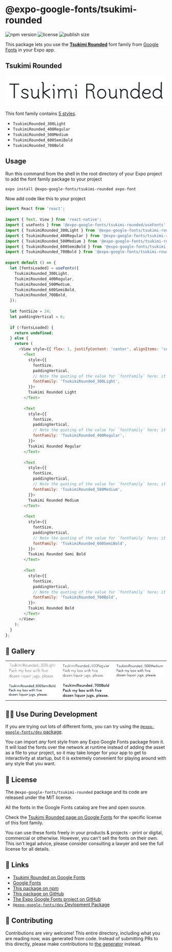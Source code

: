 # @expo-google-fonts/tsukimi-rounded

![npm version](https://flat.badgen.net/npm/v/@expo-google-fonts/tsukimi-rounded)
![license](https://flat.badgen.net/github/license/expo/google-fonts)
![publish size](https://flat.badgen.net/packagephobia/install/@expo-google-fonts/tsukimi-rounded)

This package lets you use the [**Tsukimi Rounded**](https://fonts.google.com/specimen/Tsukimi+Rounded) font family from [Google Fonts](https://fonts.google.com/) in your Expo app.

## Tsukimi Rounded

![Tsukimi Rounded](./font-family.png)

This font family contains [5 styles](#-gallery).

- `TsukimiRounded_300Light`
- `TsukimiRounded_400Regular`
- `TsukimiRounded_500Medium`
- `TsukimiRounded_600SemiBold`
- `TsukimiRounded_700Bold`

## Usage

Run this command from the shell in the root directory of your Expo project to add the font family package to your project
```sh
expo install @expo-google-fonts/tsukimi-rounded expo-font
```

Now add code like this to your project
```js
import React from 'react';

import { Text, View } from 'react-native';
import { useFonts } from '@expo-google-fonts/tsukimi-rounded/useFonts';
import { TsukimiRounded_300Light } from '@expo-google-fonts/tsukimi-rounded/300Light';
import { TsukimiRounded_400Regular } from '@expo-google-fonts/tsukimi-rounded/400Regular';
import { TsukimiRounded_500Medium } from '@expo-google-fonts/tsukimi-rounded/500Medium';
import { TsukimiRounded_600SemiBold } from '@expo-google-fonts/tsukimi-rounded/600SemiBold';
import { TsukimiRounded_700Bold } from '@expo-google-fonts/tsukimi-rounded/700Bold';

export default () => {
  let [fontsLoaded] = useFonts({
    TsukimiRounded_300Light,
    TsukimiRounded_400Regular,
    TsukimiRounded_500Medium,
    TsukimiRounded_600SemiBold,
    TsukimiRounded_700Bold,
  });

  let fontSize = 24;
  let paddingVertical = 6;

  if (!fontsLoaded) {
    return undefined;
  } else {
    return (
      <View style={{ flex: 1, justifyContent: 'center', alignItems: 'center' }}>
        <Text
          style={{
            fontSize,
            paddingVertical,
            // Note the quoting of the value for `fontFamily` here; it expects a string!
            fontFamily: 'TsukimiRounded_300Light',
          }}>
          Tsukimi Rounded Light
        </Text>

        <Text
          style={{
            fontSize,
            paddingVertical,
            // Note the quoting of the value for `fontFamily` here; it expects a string!
            fontFamily: 'TsukimiRounded_400Regular',
          }}>
          Tsukimi Rounded Regular
        </Text>

        <Text
          style={{
            fontSize,
            paddingVertical,
            // Note the quoting of the value for `fontFamily` here; it expects a string!
            fontFamily: 'TsukimiRounded_500Medium',
          }}>
          Tsukimi Rounded Medium
        </Text>

        <Text
          style={{
            fontSize,
            paddingVertical,
            // Note the quoting of the value for `fontFamily` here; it expects a string!
            fontFamily: 'TsukimiRounded_600SemiBold',
          }}>
          Tsukimi Rounded Semi Bold
        </Text>

        <Text
          style={{
            fontSize,
            paddingVertical,
            // Note the quoting of the value for `fontFamily` here; it expects a string!
            fontFamily: 'TsukimiRounded_700Bold',
          }}>
          Tsukimi Rounded Bold
        </Text>
      </View>
    );
  }
};

```

## 🔡 Gallery


||||
|-|-|-|
|![TsukimiRounded_300Light](.//300Light/TsukimiRounded_300Light.ttf.png)|![TsukimiRounded_400Regular](.//400Regular/TsukimiRounded_400Regular.ttf.png)|![TsukimiRounded_500Medium](.//500Medium/TsukimiRounded_500Medium.ttf.png)||
|![TsukimiRounded_600SemiBold](.//600SemiBold/TsukimiRounded_600SemiBold.ttf.png)|![TsukimiRounded_700Bold](.//700Bold/TsukimiRounded_700Bold.ttf.png)|||


## 👩‍💻 Use During Development

If you are trying out lots of different fonts, you can try using the [`@expo-google-fonts/dev` package](https://github.com/expo/google-fonts/tree/master/font-packages/dev#readme).

You can import *any* font style from any Expo Google Fonts package from it. It will load the fonts
over the network at runtime instead of adding the asset as a file to your project, so it may take longer
for your app to get to interactivity at startup, but it is extremely convenient
for playing around with any style that you want.

## 📖 License

The `@expo-google-fonts/tsukimi-rounded` package and its code are released under the MIT license.

All the fonts in the Google Fonts catalog are free and open source.

Check the [Tsukimi Rounded page on Google Fonts](https://fonts.google.com/specimen/Tsukimi+Rounded) for the specific license of this font family.

You can use these fonts freely in your products & projects - print or digital, commercial or otherwise. However, you can't sell the fonts on their own. This isn't legal advice, please consider consulting a lawyer and see the full license for all details.

## 🔗 Links

- [Tsukimi Rounded on Google Fonts](https://fonts.google.com/specimen/Tsukimi+Rounded)
- [Google Fonts](https://fonts.google.com/)
- [This package on npm](https://www.npmjs.com/package/@expo-google-fonts/tsukimi-rounded)
- [This package on GitHub](https://github.com/expo/google-fonts/tree/master/font-packages/tsukimi-rounded)
- [The Expo Google Fonts project on GitHub](https://github.com/expo/google-fonts)
- [`@expo-google-fonts/dev` Devlopment Package](https://github.com/expo/google-fonts/tree/master/font-packages/dev)

## 🤝 Contributing

Contributions are very welcome! This entire directory, including what you are reading now, was generated from code. Instead of submitting PRs to this directly, please make contributions to [the generator](https://github.com/expo/google-fonts/tree/master/packages/generator) instead.
